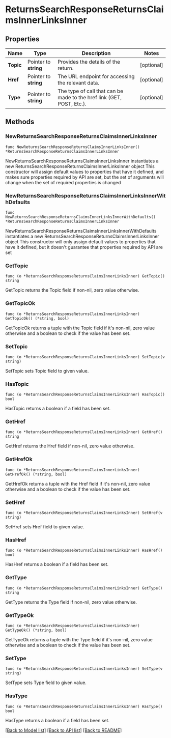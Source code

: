 # ReturnsSearchResponseReturnsClaimsInnerLinksInner

## Properties

Name | Type | Description | Notes
------------ | ------------- | ------------- | -------------
**Topic** | Pointer to **string** | Provides the details of the return. | [optional] 
**Href** | Pointer to **string** | The URL endpoint for accessing the relevant data. | [optional] 
**Type** | Pointer to **string** | The type of call that can be made to the href link (GET, POST, Etc.). | [optional] 

## Methods

### NewReturnsSearchResponseReturnsClaimsInnerLinksInner

`func NewReturnsSearchResponseReturnsClaimsInnerLinksInner() *ReturnsSearchResponseReturnsClaimsInnerLinksInner`

NewReturnsSearchResponseReturnsClaimsInnerLinksInner instantiates a new ReturnsSearchResponseReturnsClaimsInnerLinksInner object
This constructor will assign default values to properties that have it defined,
and makes sure properties required by API are set, but the set of arguments
will change when the set of required properties is changed

### NewReturnsSearchResponseReturnsClaimsInnerLinksInnerWithDefaults

`func NewReturnsSearchResponseReturnsClaimsInnerLinksInnerWithDefaults() *ReturnsSearchResponseReturnsClaimsInnerLinksInner`

NewReturnsSearchResponseReturnsClaimsInnerLinksInnerWithDefaults instantiates a new ReturnsSearchResponseReturnsClaimsInnerLinksInner object
This constructor will only assign default values to properties that have it defined,
but it doesn't guarantee that properties required by API are set

### GetTopic

`func (o *ReturnsSearchResponseReturnsClaimsInnerLinksInner) GetTopic() string`

GetTopic returns the Topic field if non-nil, zero value otherwise.

### GetTopicOk

`func (o *ReturnsSearchResponseReturnsClaimsInnerLinksInner) GetTopicOk() (*string, bool)`

GetTopicOk returns a tuple with the Topic field if it's non-nil, zero value otherwise
and a boolean to check if the value has been set.

### SetTopic

`func (o *ReturnsSearchResponseReturnsClaimsInnerLinksInner) SetTopic(v string)`

SetTopic sets Topic field to given value.

### HasTopic

`func (o *ReturnsSearchResponseReturnsClaimsInnerLinksInner) HasTopic() bool`

HasTopic returns a boolean if a field has been set.

### GetHref

`func (o *ReturnsSearchResponseReturnsClaimsInnerLinksInner) GetHref() string`

GetHref returns the Href field if non-nil, zero value otherwise.

### GetHrefOk

`func (o *ReturnsSearchResponseReturnsClaimsInnerLinksInner) GetHrefOk() (*string, bool)`

GetHrefOk returns a tuple with the Href field if it's non-nil, zero value otherwise
and a boolean to check if the value has been set.

### SetHref

`func (o *ReturnsSearchResponseReturnsClaimsInnerLinksInner) SetHref(v string)`

SetHref sets Href field to given value.

### HasHref

`func (o *ReturnsSearchResponseReturnsClaimsInnerLinksInner) HasHref() bool`

HasHref returns a boolean if a field has been set.

### GetType

`func (o *ReturnsSearchResponseReturnsClaimsInnerLinksInner) GetType() string`

GetType returns the Type field if non-nil, zero value otherwise.

### GetTypeOk

`func (o *ReturnsSearchResponseReturnsClaimsInnerLinksInner) GetTypeOk() (*string, bool)`

GetTypeOk returns a tuple with the Type field if it's non-nil, zero value otherwise
and a boolean to check if the value has been set.

### SetType

`func (o *ReturnsSearchResponseReturnsClaimsInnerLinksInner) SetType(v string)`

SetType sets Type field to given value.

### HasType

`func (o *ReturnsSearchResponseReturnsClaimsInnerLinksInner) HasType() bool`

HasType returns a boolean if a field has been set.


[[Back to Model list]](../README.md#documentation-for-models) [[Back to API list]](../README.md#documentation-for-api-endpoints) [[Back to README]](../README.md)


